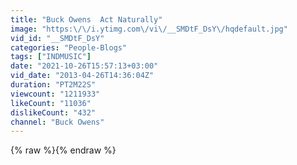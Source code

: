 ```yaml
---
title: "Buck Owens  Act Naturally"
image: "https:\/\/i.ytimg.com\/vi\/__SMDtF_DsY\/hqdefault.jpg"
vid_id: "__SMDtF_DsY"
categories: "People-Blogs"
tags: ["INDMUSIC"]
date: "2021-10-26T15:57:13+03:00"
vid_date: "2013-04-26T14:36:04Z"
duration: "PT2M22S"
viewcount: "1211933"
likeCount: "11036"
dislikeCount: "432"
channel: "Buck Owens"
---
```

{% raw %}{% endraw %}
